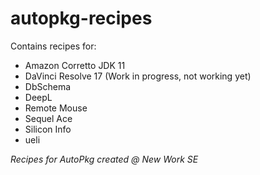 # autopkg-recipes

Contains recipes for:
- Amazon Corretto JDK 11
- DaVinci Resolve 17 (Work in progress, not working yet)
- DbSchema
- DeepL
- Remote Mouse
- Sequel Ace
- Silicon Info
- ueli


_Recipes for AutoPkg created @ New Work SE_



